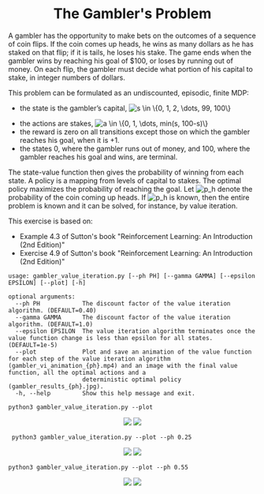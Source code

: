 <center><h1> The Gambler's Problem </h1></center>

A gambler has the opportunity to make bets on the outcomes of a sequence of coin flips. If the coin comes up heads, he 
wins as many dollars as he has staked on that flip; if it is tails, he loses his stake. The game ends when the gambler
wins by reaching his goal of $100, or loses by running out of money. On each flip, the gambler must decide what portion
of his capital to stake, in integer numbers of dollars.

This problem can be formulated as an undiscounted, episodic, finite MDP:
<!--- s \in \{0, 1, 2, \dots, 99, 100\} -->
- the state is the gambler’s capital, <img src="https://latex.codecogs.com/svg.image?s&space;\in&space;\{0,&space;1,&space;2,&space;\dots,&space;99,&space;100\}" title="s \in \{0, 1, 2, \dots, 99, 100\}" />
<!--- a \in \{0, 1, \dots, min(s, 100-s)\} --->
- the actions are stakes,  <img src="https://latex.codecogs.com/svg.image?a&space;\in&space;\{0,&space;1,&space;\dots,&space;min(s,&space;100-s)\}" title="a \in \{0, 1, \dots, min(s, 100-s)\}" />
- the reward is zero on all transitions except those on which the gambler reaches his goal, when it is +1.
- the states 0, where the gambler runs out of money, and 100, where the gambler reaches his goal and wins, are terminal.

The state-value function then gives the probability of winning from each state. A policy is a mapping from levels of 
capital to stakes. The optimal policy maximizes the probability of reaching the goal. Let <img src="https://latex.codecogs.com/svg.image?p_h" title="p_h" />
denote the probability of the coin coming up heads. If <img src="https://latex.codecogs.com/svg.image?p_h" title="p_h" />
is known, then the entire problem is known and it can be solved, for instance, by value iteration.

This exercise is based on:
- Example 4.3 of Sutton's book "Reinforcement Learning: An Introduction (2nd Edition)"
- Exercise 4.9 of Sutton's book "Reinforcement Learning: An Introduction (2nd Edition)"


```commandline
usage: gambler_value_iteration.py [--ph PH] [--gamma GAMMA] [--epsilon EPSILON] [--plot] [-h]

optional arguments:
  --ph PH            The discount factor of the value iteration algorithm. (DEFAULT=0.40)
  --gamma GAMMA      The discount factor of the value iteration algorithm. (DEFAULT=1.0)
  --epsilon EPSILON  The value iteration algorithm terminates once the value function change is less than epsilon for all states. (DEFAULT=1e-5)
  --plot             Plot and save an animation of the value function for each step of the value iteration algorithm (gambler_vi_animation_{ph}.mp4) and an image with the final value function, all the optimal actions and a
                     deterministic optimal policy (gambler_results_{ph}.jpg).
  -h, --help         Show this help message and exit.
```

```commandline
python3 gambler_value_iteration.py --plot
```
<p align="center">
  <img src="gambler_results_0.40.jpg"/>
  <img src="gambler_vi_animation_0.40.gif"/>
</p>

```commandline
 python3 gambler_value_iteration.py --plot --ph 0.25
```
<p align="center">
  <img src="gambler_results_0.25.jpg"/>
  <img src="gambler_vi_animation_0.25.gif"/>
</p>

```commandline
python3 gambler_value_iteration.py --plot --ph 0.55
```
<p align="center">
  <img src="gambler_results_0.55.jpg"/>
  <img src="gambler_vi_animation_0.55.gif"/>
</p>
